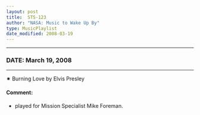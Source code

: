 ```yaml
---
layout: post
title:  STS-123
author: "NASA: Music to Wake Up By"
type: MusicPlaylist
date_modified: 2008-03-19
---
```


----
### DATE: March 19, 2008
----
✷ Burning Love by Elvis Presley

#### Comment:
* played for Mission Specialist Mike Foreman.
